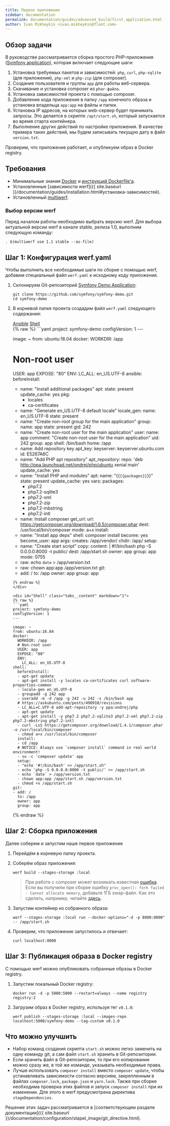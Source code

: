```yaml
---
title: Первое приложение
sidebar: documentation
permalink: documentation/guides/advanced_build/first_application.html
author: Ivan Mikheykin <ivan.mikheykin@flant.com>
---
```


## Обзор задачи

В руководстве рассматривается сборка простого PHP-приложения ([Symfony application](https://github.com/symfony/demo)), которая включает следующие шаги:

1. Установка требуемых пакетов и зависимостей: `php`, `curl`, `php-sqlite` (для приложения),  `php-xml` и `php-zip` (для composer).
1. Создание пользователя и группы `app` для работы веб-сервера.
1. Скачивание и установка composer из `phar-файла`.
1. Установка зависимостей проекта с помощью composer.
1. Добавление кода приложения в папку `/app` конечного образа и установка владельца `app:app` на файлы и папки.
1. Установка IP адресов, на которых web-сервер будет принимать запросы. Это делается в скрипте  `/apt/start.sh`, который запускается во время старта контейнера.
1. Выполнение других действий по настройке приложения. В качестве примера таких действий, мы будем записывать текущую дату в файл `version.txt`.

Проверим, что приложение работает, и опубликуем образ в Docker registry.

## Требования

* Минимальные знания [Docker](https://www.docker.com/) и [инструкций Dockerfile'а](https://docs.docker.com/engine/reference/builder/).
* Установленные [зависимости werf]({{ site.baseurl }}/documentation/guides/installation.html#установка-зависимостей).
* Установленный [multiwerf](https://github.com/werf/multiwerf).

### Выбор версии werf

Перед началом работы необходимо выбрать версию werf. Для выбора актуальной версии werf в канале stable, релиза 1.0, выполним следующую команду:

```shell
. $(multiwerf use 1.1 stable --as-file)
```

## Шаг 1: Конфигурация werf.yaml

Чтобы выполнить все необходимые шаги по сборке с помощью werf, добавим специальный файл `werf.yaml` к исходному коду приложения.

1.  Склонируем Git-репозиторий [Symfony Demo Application](https://github.com/symfony/demo):

    ```shell
    git clone https://github.com/symfony/symfony-demo.git
    cd symfony-demo
    ```

2.  В корневой папке проекта создадим файл `werf.yaml` следующего содержания:

    <div class="tabs">
      <a href="javascript:void(0)" class="tabs__btn active" onclick="openTab(event, 'tabs__btn', 'tabs__content', 'Ansible')">Ansible</a>
      <a href="javascript:void(0)" class="tabs__btn" onclick="openTab(event, 'tabs__btn', 'tabs__content', 'Shell')">Shell</a>
    </div>

    <div id="Ansible" class="tabs__content active" markdown="1">
    {% raw %}
    ```yaml
    project: symfony-demo
    configVersion: 1
    ---

    image: ~
    from: ubuntu:16.04
    docker:
      WORKDIR: /app
      # Non-root user
      USER: app
      EXPOSE: "80"
      ENV:
        LC_ALL: en_US.UTF-8
    ansible:
      beforeInstall:
      - name: "Install additional packages"
        apt:
          state: present
          update_cache: yes
          pkg:
          - locales
          - ca-certificates
      - name: "Generate en_US.UTF-8 default locale"
        locale_gen:
          name: en_US.UTF-8
          state: present
      - name: "Create non-root group for the main application"
        group:
          name: app
          state: present
          gid: 242
      - name: "Create non-root user for the main application"
        user:
          name: app
          comment: "Create non-root user for the main application"
          uid: 242
          group: app
          shell: /bin/bash
          home: /app
      - name: Add repository key
        apt_key:
          keyserver: keyserver.ubuntu.com
          id: E5267A6C
      - name: "Add PHP apt repository"
        apt_repository:
          repo: 'deb http://ppa.launchpad.net/ondrej/php/ubuntu xenial main'
          update_cache: yes
      - name: "Install PHP and modules"
        apt:
          name: "{{`{{packages}}`}}"
          state: present
          update_cache: yes
        vars:
          packages:
          - php7.2
          - php7.2-sqlite3
          - php7.2-xml
          - php7.2-zip
          - php7.2-mbstring
          - php7.2-intl
      - name: Install composer
        get_url:
          url: https://getcomposer.org/download/1.6.5/composer.phar
          dest: /usr/local/bin/composer
          mode: a+x
      install:
      - name: "Install app deps"
        shell: composer install
        become: yes
        become_user: app
        args:
          creates: /app/vendor/
          chdir: /app/
      setup:
      - name: "Create start script"
        copy:
          content: |
            #!/bin/bash
            php -S 0.0.0.0:8000 -t public/
          dest: /app/start.sh
          owner: app
          group: app
          mode: 0755
      - raw: echo `date` > /app/version.txt
      - raw: chown app:app /app/version.txt
    git:
    - add: /
      to: /app
      owner: app
      group: app
    ```
    {% endraw %}
    </div>

    <div id="Shell" class="tabs__content" markdown="1">
    {% raw %}
    ```yaml
    project: symfony-demo
    configVersion: 1
    ---

    image: ~
    from: ubuntu:16.04
    docker:
      WORKDIR: /app
      # Non-root user
      USER: app
      EXPOSE: "80"
      ENV:
        LC_ALL: en_US.UTF-8
    shell:
      beforeInstall:
      - apt-get update
      - apt-get install -y locales ca-certificates curl software-properties-common
      - locale-gen en_US.UTF-8
      - groupadd -g 242 app
      - useradd -m -d /app -g 242 -u 242 -s /bin/bash app
      # https://askubuntu.com/posts/490910/revisions
      - LC_ALL=C.UTF-8 add-apt-repository -y ppa:ondrej/php
      - apt-get update
      - apt-get install -y php7.2 php7.2-sqlite3 php7.2-xml php7.2-zip php7.2-mbstring php7.2-intl
      - curl -LsS https://getcomposer.org/download/1.4.1/composer.phar -o /usr/local/bin/composer
      - chmod a+x /usr/local/bin/composer
      install:
      - cd /app
      # NOTICE: Always use `composer install` command in real world environment!
      - su -c 'composer update' app
      setup:
      - "echo '#!/bin/bash' >> /app/start.sh"
      - echo 'php -S 0.0.0.0:8000 -t public/' >> /app/start.sh
      - echo `date` > /app/version.txt
      - chown app:app /app/start.sh /app/version.txt
      - chmod +x /app/start.sh
    git:
    - add: /
      to: /app
      owner: app
      group: app
    ```
    {% endraw %}
    </div>

## Шаг 2: Сборка приложения

Далее соберем и запустим наше первое приложение

1.  Перейдём в корневую папку проекта.

2.  Соберём образ приложения:

    ```shell
    werf build --stages-storage :local
    ```

    > При работе с composer может возникать известная [ошибка](https://github.com/composer/composer/issues/945). Если вы получили при сборке ошибку `proc_open(): fork failed - Cannot allocate memory`, добавьте 1ГБ swap-файл. Как это сделать, например, читайте [здесь](https://www.digitalocean.com/community/tutorials/how-to-add-swap-space-on-ubuntu-16-04).

3.  Запустим контейнер из собранного образа:

    ```shell
    werf --stages-storage :local run --docker-options="-d -p 8000:8000" -- /app/start.sh
    ```

4.  Проверим, что приложение запустилось и отвечает:

    ```shell
    curl localhost:8000
    ```

## Шаг 3: Публикация образа в Docker registry

С помощью werf можно опубликовать собранные образы в Docker registry.

1.  Запустим локальный Docker registry:

    ```shell
    docker run -d -p 5000:5000 --restart=always --name registry registry:2
    ```

2.  Загрузим образ в Docker registry, используя тег `v0.1.0`:

    ```shell
    werf publish --stages-storage :local --images-repo localhost:5000/symfony-demo --tag-custom v0.1.0
    ```

## Что можно улучшить

* Набор команд создания скрипта `start.sh` можно легко заменить на одну команду git, а сам файл `start.sh` хранить в Git-репозитории.
* Если хранить файл в Git-репозитории, то при его копировании можно сразу же, в той же команде, указывать необходимые права.
* Лучше использовать `composer install` вместо `composer update`, чтобы устанавливать зависимости согласно версиям, закрепленным в файлах `composer.lock`, `package.json` и `yarn.lock`. Также при сборке необходима проверка этих файлов и запуск `composer install` при их изменении. Для этого в werf предусмотрена директива `stageDependencies`.

Решение этих задач рассматривается в [соответствующем разделе документации]({{ site.baseurl }}/documentation/configuration/stapel_image/git_directive.html).

